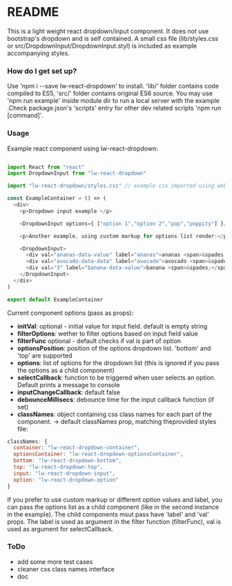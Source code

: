 # README #

This is a light weight react dropdown/input component.
It does not use bootstrap's dropdown and is self contained.
A small css file (lib/styles.css or src/DropdownInput/DropdownInput.styl) is included as example accompanying styles.


### How do I get set up? ###

Use 'npm i --save lw-react-dropdown' to install.
'lib/' folder contains code compiled to ES5, 'src/' folder contains original ES6 source.
You may use 'npm run example' inside module dir to run a local server with the example .Check package.json's 'scripts' entry for other dev related scripts 'npm run [command]'.

### Usage ###

Example react component using lw-react-dropdown:

```js

import React from "react"
import DropdownInput from "lw-react-dropdown"

import "lw-react-dropdown/styles.css" // example css imported using webpack's loader

const ExampleContainer = () => (
  <div>
    <p>Dropdown input example </p>

    <DropdownInput options={ ["option 1","option 2","pop","poppity"] }/>

    <p>Another example, using custom markup for options list render:</p>

    <DropdownInput>
      <div val="ananas-data-value" label="ananas">ananas <span>&spades;</span></div>
      <div val="avocado-data-data" label="avocado">avocado <span>&spades;</span></div>
      <div val="3" label="banana-data-value">banana <span>&spades;</span></div>
    </DropdownInput>
  </div>
)

export default ExampleContainer

```

Current component options (pass as props):

* **initVal**: optional - initial value for input field. default is empty string
* **filterOptions**: wether to filter options based on input field value
* **filterFunc** optional - default checks if val is part of option
* **optionsPosition**: position of the options dropdown list. 'bottom' and 'top' are supported
* **options**: list of options for the dropdown list (this is ignored if you pass the options as a child component)
* **selectCallback**: function to be triggered when user selects an option. Default prints a message to console
* **inputChangeCallback**: default false
* **debounceMillisecs**: debounce time for the input callback function (if set)
* **classNames**: object containing css class names for each part of the component.
-> default classNames prop, matching theprovided styles file:
```js
classNames: {
  container: "lw-react-dropdown-container",
  optionsContainer: "lw-react-dropdown-optionsContainer",
  bottom: "lw-react-dropdown-bottom",
  top: "lw-react-dropdown-top",
  input: "lw-react-dropdown-input",
  option: "lw-react-dropdown-option"
}
```

If you prefer to use custom markup or different option values and label, you can pass the options list as a child component (like in the second instance in the example). The child components msut pass have 'label' and 'val' props. The label is used as argument in the filter function (filterFunc), val is used as argument for selectCallback.

### ToDo ###

- add some more test cases
- cleaner css class names interface
- doc

